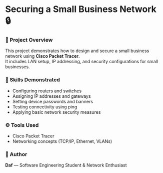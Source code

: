 # Securing a Small Business Network 🔒

### 📘 Project Overview
This project demonstrates how to design and secure a small business network using **Cisco Packet Tracer**.  
It includes LAN setup, IP addressing, and security configurations for small businesses.

### 🧩 Skills Demonstrated
- Configuring routers and switches  
- Assigning IP addresses and gateways  
- Setting device passwords and banners  
- Testing connectivity using ping  
- Applying basic network security measures  

### ⚙️ Tools Used
- Cisco Packet Tracer  
- Networking concepts (TCP/IP, Ethernet, VLANs)

### 👤 Author
**Daf** — Software Engineering Student & Network Enthusiast

